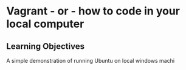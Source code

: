 # Vagrant - or - how to code in your local computer
## Learning Objectives
A simple demonstration of running Ubuntu on local windows machi
